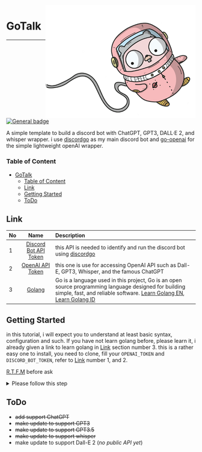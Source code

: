 <img align="right" alt="DiscordGo logo" src="./assets/gopher.png" width="400">

# GoTalk
<hr>



[![General badge](https://img.shields.io/badge/-Discord%20Bot-black?style=flat&logo=discord)](https://shields.io/)


A simple template to build a discord bot with ChatGPT, GPT3, DALL·E 2, and whisper wrapper.
i use [discordgo](https://github.com/bwmarrin/discordgo) as my main discord bot and [go-openai](https://github.com/sashabaranov/go-openai) for the simple lightweight openAI wrapper.

### Table of Content
- [GoTalk](#gotalk)
    + [Table of Content](#table-of-content)
    * [Link](#link)
    * [Getting Started](#getting-started)
    * [ToDo](#todo)

## Link

| No  |                                Name                                | Description                                                                                                                                                                                                                                                |
|:----|:------------------------------------------------------------------:|:-----------------------------------------------------------------------------------------------------------------------------------------------------------------------------------------------------------------------------------------------------------|
| 1   | [Discord Bot API Token](https://discord.com/developers/docs/intro) | this API is needed to identify and run the discord bot using [discordgo](https://github.com/bwmarrin/discordgo)                                                                                                                                            |
| 2   |  [OpenAI API Token](https://platform.openai.com/docs/quickstart)   | this one is use for accessing OpenAI API such as Dall-E, GPT3, Whisper, and the famous ChatGPT                                                                                                                                                             |
| 3   |                [Golang](https://go.dev/doc/install)                | Go is a language used in this project, Go is an open source programming language designed for building simple, fast, and reliable software. [Learn Golang EN](https://gobyexample.com/), [Learn Golang ID](https://dasarpemrogramangolang.novalagung.com/) |
## Getting Started
in this tutorial, i will expect you to understand at least basic syntax, configuration and such. If you have not learn golang before, please learn it, i already given a link to learn golang in [Link](#link) section number 3.
this is a rather easy one to install, you need to clone, fill your `OPENAI_TOKEN` and `DISCORD_BOT_TOKEN`, refer to [Link](#link) number 1, and 2.


[R.T.F.M](https://en.wikipedia.org/wiki/RTFM) before ask

<details>

<summary>Please follow this step</summary>

first clone this repo
```exec
git clone https://github.com/peacefulhack/openAI-discord-bot-golang.git
cd openAI-discord-bot-golang
```
in that folder, you will need to create .env file with this inside
```dotenv
OPENAI_TOKEN=<<<YOUR_OPENAI_TOKEN>>>
DISCORD_BOT_TOKEN=<<<YOUR_DISCORD_TOKEN>>>
```
after all configuration is done, run tidy to ensure all package is installed in your machine.
```bash
go mod tidy
```
and you're done, all you need is run the bot
```bash
go run main.go
```
</details>

## ToDo
- ~~add support ChatGPT~~
- ~~make update to support GPT3~~
- ~~make update to support GPT3.5~~
- ~~make update to support whisper~~
- make update to support Dall-E 2 (*no public API yet*)
